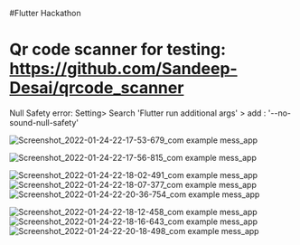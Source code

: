 #Flutter Hackathon
# Qr code scanner for testing: https://github.com/Sandeep-Desai/qrcode_scanner

Null Safety error: Setting> Search 'Flutter run additional args' > add : '--no-sound-null-safety'

![Screenshot_2022-01-24-22-17-53-679_com example mess_app](https://user-images.githubusercontent.com/76464850/156854276-e2865b2f-44ab-4724-8050-a911c1999161.jpg)

![Screenshot_2022-01-24-22-17-56-815_com example mess_app](https://user-images.githubusercontent.com/76464850/156854278-e7e7916f-6295-4f7e-8394-3b4268194502.jpg)

![Screenshot_2022-01-24-22-18-02-491_com example mess_app](https://user-images.githubusercontent.com/76464850/156854279-da27610e-4320-477c-abd0-475d9ed4890e.jpg)
![Screenshot_2022-01-24-22-18-07-377_com example mess_app](https://user-images.githubusercontent.com/76464850/156854282-2a5cf241-2447-4c71-b6f4-4cda880a7b2a.jpg)
![Screenshot_2022-01-24-22-20-36-754_com example mess_app](https://user-images.githubusercontent.com/76464850/156854273-099aab8d-dbde-4773-a219-04cce25f6a1d.jpg)

![Screenshot_2022-01-24-22-18-12-458_com example mess_app](https://user-images.githubusercontent.com/76464850/156854267-ca74fcbb-1e41-4ece-a0c2-d9d87ebfd9a9.jpg)
![Screenshot_2022-01-24-22-18-16-643_com example mess_app](https://user-images.githubusercontent.com/76464850/156854269-e36aa88d-5504-40c0-b4f2-7f9248e6cc94.jpg)
![Screenshot_2022-01-24-22-20-18-498_com example mess_app](https://user-images.githubusercontent.com/76464850/156854272-a0f7689f-9575-4f5d-b37b-5ebd5a3b85ab.jpg)


